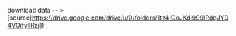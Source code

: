 download data -- > [source]https://drive.google.com/drive/u/0/folders/1tz4IOoJKdi999IRdqJY04VOifyllRzj1)